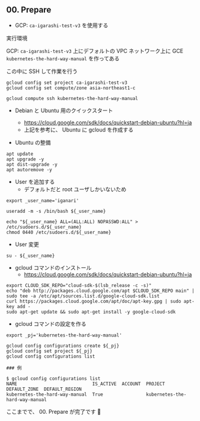 ## 00. Prepare

+ GCP: `ca-igarashi-test-v3` を使用する

実行環境

GCP: `ca-igarashi-test-v3` 上にデフォルトの VPC ネットワーク上に GCE `kubernetes-the-hard-way-manual` を作ってある

この中に SSH して作業を行う


```
gcloud config set project ca-igarashi-test-v3
gcloud config set compute/zone asia-northeast1-c
```
```
gcloud compute ssh kubernetes-the-hard-way-manual
```

+ Debian と Ubuntu 用のクイックスタート
  + https://cloud.google.com/sdk/docs/quickstart-debian-ubuntu?hl=ja
  + 上記を参考に、 Ubuntu に gcloud を作成する

+ Ubuntu の整備

```
apt update
apt upgrade -y
apt dist-upgrade -y
apt autoremove -y
```

+ User を追加する
  + デフォルトだと root ユーザしかいないため

```
export _user_name='iganari' 

useradd -m -s /bin/bash ${_user_name}

echo "${_user_name} ALL=(ALL:ALL) NOPASSWD:ALL" > /etc/sudoers.d/${_user_name}
chmod 0440 /etc/sudoers.d/${_user_name}
```

+ User 変更

```
su - ${_user_name}
```


+ gcloud コマンドのインストール
  + https://cloud.google.com/sdk/docs/quickstart-debian-ubuntu?hl=ja

```
export CLOUD_SDK_REPO="cloud-sdk-$(lsb_release -c -s)"
echo "deb http://packages.cloud.google.com/apt $CLOUD_SDK_REPO main" | sudo tee -a /etc/apt/sources.list.d/google-cloud-sdk.list
curl https://packages.cloud.google.com/apt/doc/apt-key.gpg | sudo apt-key add -
sudo apt-get update && sudo apt-get install -y google-cloud-sdk
```

+ gcloud コマンドの設定を作る

```
export _pj='kubernetes-the-hard-way-manual'

gcloud config configurations create ${_pj}
gcloud config set project ${_pj}
gcloud config configurations list
```
```
### 例

$ gcloud config configurations list
NAME                            IS_ACTIVE  ACCOUNT  PROJECT                         DEFAULT_ZONE  DEFAULT_REGION
kubernetes-the-hard-way-manual  True                kubernetes-the-hard-way-manual
```


ここまでで、 00. Prepare が完了です :raised_hands:
